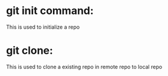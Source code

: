 
# git init command:

This is used to initialize a repo

# git clone:

This is used to clone a existing repo in remote repo to local repo